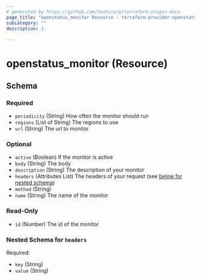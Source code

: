 ```yaml
---
# generated by https://github.com/hashicorp/terraform-plugin-docs
page_title: "openstatus_monitor Resource - terraform-provider-openstatus"
subcategory: ""
description: |-
  
---
```


# openstatus_monitor (Resource)





<!-- schema generated by tfplugindocs -->
## Schema

### Required

- `periodicity` (String) How often the monitor should run
- `regions` (List of String) The regions to use
- `url` (String) The url to monitor

### Optional

- `active` (Boolean) If the monitor is active
- `body` (String) The body
- `description` (String) The description of your monitor
- `headers` (Attributes List) The headers of your request (see [below for nested schema](#nestedatt--headers))
- `method` (String)
- `name` (String) The name of the monitor

### Read-Only

- `id` (Number) The id of the monitor

<a id="nestedatt--headers"></a>
### Nested Schema for `headers`

Required:

- `key` (String)
- `value` (String)
